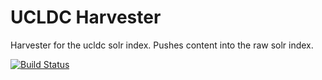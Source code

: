 UCLDC Harvester
===============

Harvester for the ucldc solr index. Pushes content into the raw solr index.

[![Build Status](https://travis-ci.org/mredar/harvester.png?branch=master)](https://travis-ci.org/mredar/harvester)
